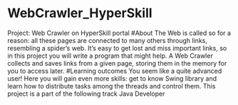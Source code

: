 # WebCrawler_HyperSkill
Project: Web Crawler on HyperSkill portal
#About
The Web is called so for a reason: all these pages are connected to many others through links, resembling a spider’s web. It’s easy to get lost and miss important links, so in this project you will write a program that might help. A Web Crawler collects and saves links from a given page, storing them in the memory for you to access later.
#Learning outcomes
You seem like a quite advanced user! Here you will gain even more skills: get to know Swing library and learn how to distribute tasks among the threads and control them.
This project is a part of the following track
Java Developer
